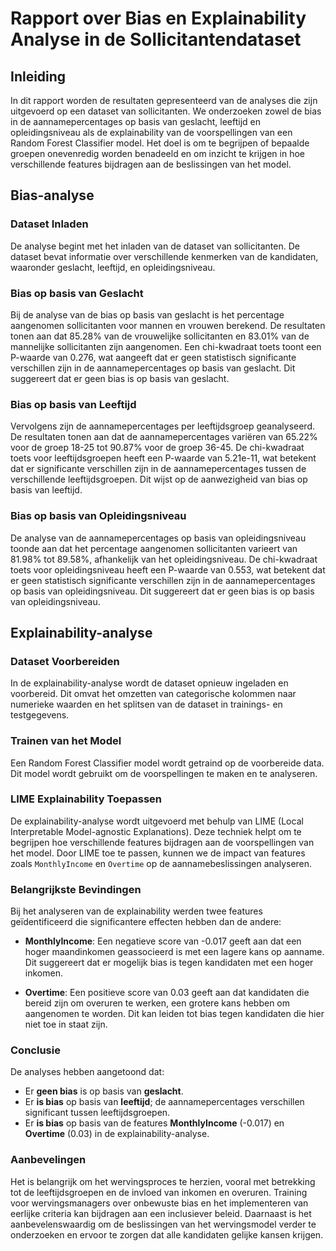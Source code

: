 # Rapport over Bias en Explainability Analyse in de Sollicitantendataset

## Inleiding
In dit rapport worden de resultaten gepresenteerd van de analyses die zijn uitgevoerd op een dataset van sollicitanten. We onderzoeken zowel de bias in de aannamepercentages op basis van geslacht, leeftijd en opleidingsniveau als de explainability van de voorspellingen van een Random Forest Classifier model. Het doel is om te begrijpen of bepaalde groepen onevenredig worden benadeeld en om inzicht te krijgen in hoe verschillende features bijdragen aan de beslissingen van het model.

## Bias-analyse

### Dataset Inladen
De analyse begint met het inladen van de dataset van sollicitanten. De dataset bevat informatie over verschillende kenmerken van de kandidaten, waaronder geslacht, leeftijd, en opleidingsniveau.

### Bias op basis van Geslacht
Bij de analyse van de bias op basis van geslacht is het percentage aangenomen sollicitanten voor mannen en vrouwen berekend. De resultaten tonen aan dat 85.28% van de vrouwelijke sollicitanten en 83.01% van de mannelijke sollicitanten zijn aangenomen. Een chi-kwadraat toets toont een P-waarde van 0.276, wat aangeeft dat er geen statistisch significante verschillen zijn in de aannamepercentages op basis van geslacht. Dit suggereert dat er geen bias is op basis van geslacht.

### Bias op basis van Leeftijd
Vervolgens zijn de aannamepercentages per leeftijdsgroep geanalyseerd. De resultaten tonen aan dat de aannamepercentages variëren van 65.22% voor de groep 18-25 tot 90.87% voor de groep 36-45. De chi-kwadraat toets voor leeftijdsgroepen heeft een P-waarde van 5.21e-11, wat betekent dat er significante verschillen zijn in de aannamepercentages tussen de verschillende leeftijdsgroepen. Dit wijst op de aanwezigheid van bias op basis van leeftijd.

### Bias op basis van Opleidingsniveau
De analyse van de aannamepercentages op basis van opleidingsniveau toonde aan dat het percentage aangenomen sollicitanten varieert van 81.98% tot 89.58%, afhankelijk van het opleidingsniveau. De chi-kwadraat toets voor opleidingsniveau heeft een P-waarde van 0.553, wat betekent dat er geen statistisch significante verschillen zijn in de aannamepercentages op basis van opleidingsniveau. Dit suggereert dat er geen bias is op basis van opleidingsniveau.

## Explainability-analyse

### Dataset Voorbereiden
In de explainability-analyse wordt de dataset opnieuw ingeladen en voorbereid. Dit omvat het omzetten van categorische kolommen naar numerieke waarden en het splitsen van de dataset in trainings- en testgegevens.

### Trainen van het Model
Een Random Forest Classifier model wordt getraind op de voorbereide data. Dit model wordt gebruikt om de voorspellingen te maken en te analyseren.

### LIME Explainability Toepassen
De explainability-analyse wordt uitgevoerd met behulp van LIME (Local Interpretable Model-agnostic Explanations). Deze techniek helpt om te begrijpen hoe verschillende features bijdragen aan de voorspellingen van het model. Door LIME toe te passen, kunnen we de impact van features zoals `MonthlyIncome` en `Overtime` op de aannamebeslissingen analyseren.

### Belangrijkste Bevindingen
Bij het analyseren van de explainability werden twee features geïdentificeerd die significantere effecten hebben dan de andere:

- **MonthlyIncome**: Een negatieve score van -0.017 geeft aan dat een hoger maandinkomen geassocieerd is met een lagere kans op aanname. Dit suggereert dat er mogelijk bias is tegen kandidaten met een hoger inkomen.

- **Overtime**: Een positieve score van 0.03 geeft aan dat kandidaten die bereid zijn om overuren te werken, een grotere kans hebben om aangenomen te worden. Dit kan leiden tot bias tegen kandidaten die hier niet toe in staat zijn.

### Conclusie
De analyses hebben aangetoond dat:

- Er **geen bias** is op basis van **geslacht**.
- Er **is bias** op basis van **leeftijd**; de aannamepercentages verschillen significant tussen leeftijdsgroepen.
- Er **is bias** op basis van de features **MonthlyIncome** (-0.017) en **Overtime** (0.03) in de explainability-analyse.

### Aanbevelingen
Het is belangrijk om het wervingsproces te herzien, vooral met betrekking tot de leeftijdsgroepen en de invloed van inkomen en overuren. Training voor wervingsmanagers over onbewuste bias en het implementeren van eerlijke criteria kan bijdragen aan een inclusiever beleid. Daarnaast is het aanbevelenswaardig om de beslissingen van het wervingsmodel verder te onderzoeken en ervoor te zorgen dat alle kandidaten gelijke kansen krijgen.